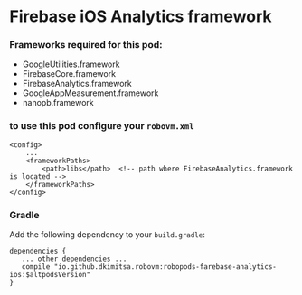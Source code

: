 # Firebase iOS Analytics framework

### Frameworks required for this pod: 
* GoogleUtilities.framework
* FirebaseCore.framework
* FirebaseAnalytics.framework
* GoogleAppMeasurement.framework
* nanopb.framework

### to use this pod configure your `robovm.xml`

```
<config>
    ...
    <frameworkPaths>
        <path>libs</path>  <!-- path where FirebaseAnalytics.framework is located -->
    </frameworkPaths>
</config>
```

### Gradle

Add the following dependency to your `build.gradle`:

```
dependencies {
   ... other dependencies ...
   compile "io.github.dkimitsa.robovm:robopods-farebase-analytics-ios:$altpodsVersion"
}
```